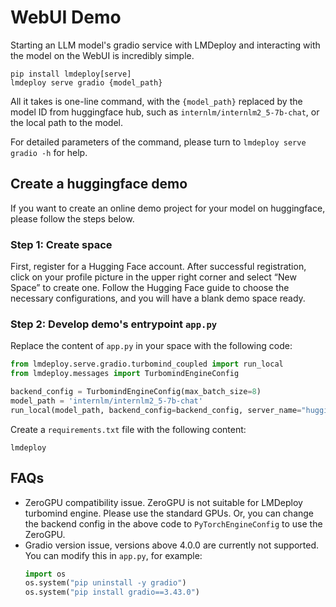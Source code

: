 # WebUI Demo

Starting an LLM model's gradio service with LMDeploy and interacting with the model on the WebUI is incredibly simple.

```shell
pip install lmdeploy[serve]
lmdeploy serve gradio {model_path}
```

All it takes is one-line command, with the `{model_path}` replaced by the model ID from huggingface hub, such as `internlm/internlm2_5-7b-chat`, or the local path to the model.

For detailed parameters of the command, please turn to `lmdeploy serve gradio -h` for help.

## Create a huggingface demo

If you want to create an online demo project for your model on huggingface, please follow the steps below.

### Step 1: Create space

First, register for a Hugging Face account. After successful registration, click on your profile picture in the upper right corner and select “New Space” to create one. Follow the Hugging Face guide to choose the necessary configurations, and you will have a blank demo space ready.

### Step 2: Develop demo's entrypoint `app.py`

Replace the content of `app.py` in your space with the following code:

```python
from lmdeploy.serve.gradio.turbomind_coupled import run_local
from lmdeploy.messages import TurbomindEngineConfig

backend_config = TurbomindEngineConfig(max_batch_size=8)
model_path = 'internlm/internlm2_5-7b-chat'
run_local(model_path, backend_config=backend_config, server_name="huggingface-space")
```

Create a `requirements.txt` file with the following content:

```
lmdeploy
```

## FAQs

- ZeroGPU compatibility issue. ZeroGPU is not suitable for LMDeploy turbomind engine. Please use the standard GPUs. Or, you can change the backend config in the above code to `PyTorchEngineConfig` to use the ZeroGPU.
- Gradio version issue, versions above 4.0.0 are currently not supported. You can modify this in `app.py`, for example:
  ```python
  import os
  os.system("pip uninstall -y gradio")
  os.system("pip install gradio==3.43.0")
  ```
